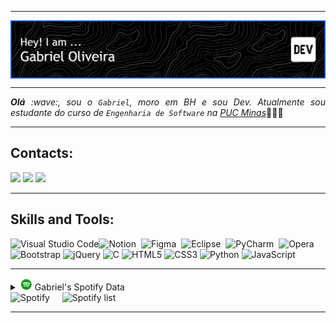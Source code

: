 -----

<div>
<img align="center" alt="Header" src="https://github.com/gabrieloamr/gabrieloamr/blob/master/img/github-header-image.png"/>
</div>

-----

<div align="justify">
<i><b>Olá</b> :wave:, sou o <code>Gabriel</code>, moro em BH e sou Dev. Atualmente sou estudante do curso de <code>Engenharia de Software</code> na <a href="https://pucminas.br/" target="_blank">PUC Minas</a></i>👨🏻‍💻<br />
</div>

-----

## Contacts:

<div> 
<a href="https://www.instagram.com/gabrieloamr/" target="_blank"><img src="https://img.shields.io/badge/-Instagram-%23E4405F?style=for-the-badge&logo=instagram&logoColor=white"></a>
<a href="mailto:gabrieloliveiraban@gmail.com" target="_blank"> <img src="https://img.shields.io/badge/-Gmail-%23333?style=for-the-badge&logo=gmail&logoColor=white" target="_blank"></a>
<a href="https://www.linkedin.com/in/#/" target="_blank"><img src="https://img.shields.io/badge/-LinkedIn-%230077B5?style=for-the-badge&logo=linkedin&logoColor=white"  target="_blank"></a>
</div> 

-----

## Skills and Tools:

![Visual Studio Code](https://img.shields.io/badge/Visual%20Studio%20Code-0078d7.svg?style=for-the-badge&logo=visual-studio-code&logoColor=white)![Notion](https://img.shields.io/badge/Notion-000000?style=for-the-badge&logo=notion&logoColor=white)&nbsp;
![Figma](https://img.shields.io/badge/Figma-F24E1E?style=for-the-badge&logo=figma&logoColor=white)&nbsp;
![Eclipse](https://img.shields.io/badge/Eclipse-2C2255?style=for-the-badge&logo=eclipse&logoColor=white)&nbsp;
![PyCharm](https://img.shields.io/badge/PyCharm-000000.svg?&style=for-the-badge&logo=PyCharm&logoColor=white)&nbsp;
![Opera](https://img.shields.io/badge/Opera-FF1B2D?style=for-the-badge&logo=Opera&logoColor=white)
![Bootstrap](https://img.shields.io/badge/bootstrap-%238511FA.svg?style=for-the-badge&logo=bootstrap&logoColor=white)
![jQuery](https://img.shields.io/badge/jquery-%230769AD.svg?style=for-the-badge&logo=jquery&logoColor=white)
![C](https://img.shields.io/badge/c-%2300599C.svg?style=for-the-badge&logo=c&logoColor=white)
![HTML5](https://img.shields.io/badge/html5-%23E34F26.svg?style=for-the-badge&logo=html5&logoColor=white)
![CSS3](https://img.shields.io/badge/css3-%231572B6.svg?style=for-the-badge&logo=css3&logoColor=white)
![Python](https://img.shields.io/badge/python-3670A0?style=for-the-badge&logo=python&logoColor=ffdd54)
![JavaScript](https://img.shields.io/badge/javascript-%23323330.svg?style=for-the-badge&logo=javascript&logoColor=%23F7DF1E)

-----

<div>
<div>
<details>
<summary><img height="20" alt="GIF" src="https://github.com/gabrieloamr/gabrieloamr/blob/master/img/spotify.gif"/> Gabriel's Spotify Data</summary>
<img src="https://data-card-for-spotify.herokuapp.com/api/card?user_id=zahrenz" alt="Data Card for Spotify">
</details>
</div>
  
<!-- <div>
<a href="https://www.last.fm/pt/user/#" target="_blank"><img align="right" width="400px" height="270px" alt="lastfm" src="https://lastfm-recently-played.vercel.app/api?user=#&width=400"/></a>
</div> -->

<div>
<img alt="Spotify" width="200px" height="270px" src="https://spotify-github-profile.vercel.app/api/view?uid=zahrenz&cover_image=true&theme=default"/> &nbsp; &nbsp; 
<img alt="Spotify list" width="200px" height="270px" src="https://spotify-recently-played-readme.vercel.app/api?user=zahrenz&count=10"/>
</div>
</div>

-----

